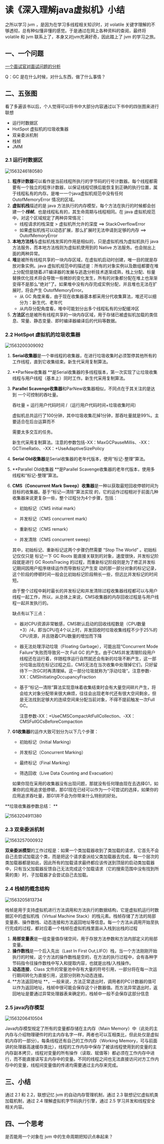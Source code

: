 # 读《深入理解java虚拟机》小结

之所以学习 jvm ，是因为在学习多线程相关知识时，对 volatile 关键字理解的不够透彻，总有种似懂非懂的感觉。于是通过在网上各种资料的查阅，最终将 volatile 和 jvm 联系上了，本身又对jvm充满好奇，因此踏上了 jvm 的学习之旅。

## 一、一个问题

[一个面试官对面试问题的分析](https://icyfenix.iteye.com/blog/715301)

Q：GC 是在什么时候，对什么东西，做了什么事情？

## 二、五张图

看了多遍该书以后，个人觉得可以将书中大部分内容通过以下书中的四张图来进行联想

- 运行时数据区
- HotSpot 虚拟机的垃圾收集器
- 双亲委派机制
- 栈帧
- JMM

### 2.1 运行时数据区

![1563246180580](C:\Users\jiliang\AppData\Roaming\Typora\typora-user-images\1563246180580.png)

1. **程序计数器**可以看作是当前线程所执行的字节码的行号计数器。每个线程都需要有一个独立的程序计数器，以保证线程切换后能恢复到正确的执行位置，属于线程私有的内存。是唯一一个java虚拟机规范中没有任何 OutofMemoryError 情况的区域。
2. **虚拟机栈**描述的是 java 方法执行的内存模型，每个方法在执行的时候都会创建一个***栈帧***。也是线程私有的，其生命周期与线程相同。在 java 虚拟机规范中，对这个区域规定了两种异常情况：
   - 线程请求的栈深度 > 虚拟机所允许的深度 ==> StackOverflowError
   - 如果虚拟机栈可以动态扩展，那么扩展时无法申请到足够的内存 ==> OutofMemoryError
3. **本地方法栈**与虚拟机栈发挥的作用是相似的，只是虚拟机栈为虚拟机执行 java 方法服务，而本地方法栈则为虚拟机使用到的 Native 方法服务。也会抛出上面的两种异常。
4. **堆**是被所有线程共享的一块内存区域，在虚拟机启动时创建，唯一目的就是存放对象实例。java 虚拟机规范中的描述是：所有的对象实例以及数组都要在堆上分配但是随着JIT编译器的发展与逃逸分析技术逐渐成熟，栈上分配、标量替换优化技术将会导致一些微妙的变化发生，所有的对象都分配在堆上也渐渐变得不是那么“绝对”了。如果堆中没有内存完成实例分配，并且堆也无法在扩展时，将会产生 OutofMemoryError。
   - 从 GC 角度来看，由于现在收集器基本都采用分代收集算法，堆还可以细分为：新生代、老年代
   - 从内存分配角度看，堆中可能划分出多个线程私有的分配缓冲区
5. **方法区**也是被所有线程共享的一块内存区域，用于存储已被虚拟机加载的类信息、常量、静态变量、即时编译器编译后的代码等数据。

### 2.2 HotSpot 虚拟机的垃圾收集器

![1563200309092](C:\Users\jiliang\AppData\Roaming\Typora\typora-user-images\1563200309092.png)

1. **Serial收集器**是一个单线程的收集器，在进行垃圾收集时必须暂停其他所有的工作线程，直到它收集结束。新生代采用复制算法。

2. **ParNew收集器 **是Serial收集器的多线程版本，第一次实现了让垃圾收集线程与用户线程（基本上）同时工作。新生代采用复制算法。

3. **Parallel Scavenge收集器**和ParNew收集器相似，不同点在于其关注的是达到 一个可控制的吞吐量。

   吞吐量 = 运行用户代码时间 /（运行用户代码时间+垃圾收集时间）

   虚拟机总共运行了100分钟，其中垃圾收集花掉1分钟，那吞吐量就是99%。主要适合在后台运算而不 

   需要太多交互的任务。

   新生代采用复制算法。注意的参数包括-XX：MaxGCPauseMillis、-XX：GCTimeRatio、-XX：+UseAdaptiveSizePolicy

4. **Serial Old收集器**是Serial收集器的老年代版本，使用“标记-整理”算法。

5. **Parallel Old收集器 **是Parallel Scavenge收集器的老年代版本，使用多线程和“标记-整理”算法。

6. **CMS（Concurrent Mark Sweep）收集器**是一种以获取最短回收停顿时间为目标的收集器。基于“标记—清除”算法实现 的，它的运作过程相对于前面几种收集器来说更复杂一些，整个过程分为4个步骤，包括： 

   - 初始标记（CMS initial mark） 

   - 并发标记（CMS concurrent mark） 

   - 重新标记（CMS remark） 

   - 并发清除（CMS concurrent sweep） 

   其中，初始标记、重新标记这两个步骤仍然需要 “Stop The World” 。初始标记仅仅只是 标记一下 GC Roots 能直接关联到的对象，速度很快，并发标记阶段就是进行 GC RootsTracing 的过程，而重新标记阶段则是为了修正并发标记期间因用户程序继续运作而导致标记产生变 动的那一部分对象的标记记录，这个阶段的停顿时间一般会比初始标记阶段稍长一些，但远比并发标记的时间短。 

   由于整个过程中耗时最长的并发标记和并发清除过程收集器线程都可以与用户线程一起工作，所以，从总体上来说，CMS收集器的内存回收过程是与用户线程一起并发执行的。

   缺点有以下三点：

   - 器对CPU资源非常敏感，CMS默认启动的回收线程数是（CPU数量 +3）/4，即当CPU在4个以上时，并发回收时垃圾收集线程不少于25%的CPU资源，并且随着CPU数量的增加而下降

   - 器无法处理浮动垃圾（Floating Garbage），可能出现“Concurrent Mode Failure”失败而导致另一次 Full GC 的产生。由于CMS并发清理阶段用户线程还在运行着，伴随程序运行自然就还会有新的垃圾不断产生，这一部分垃圾出现在标记过程之后，CMS无法在当次收集中处理掉它们，只好留待下一次GC时再清理掉。这一部分垃圾就称为“浮动垃圾”。注意参数-XX：CMSInitiatingOccupancyFraction

   - 基于“标记—清除”算法实现意味着收集结束时会有大量空间碎片产生，将会给大对象分配带来很大麻烦，往往会出现老年代还有很大空间剩余，但是无法找到足够大的连续空间来分配当前对象，不得不提前触发一次Full GC。

     注意参数-XX：+UseCMSCompactAtFullCollection、-XX：CMSFullGCsBeforeCompaction

7. **G1收集器**的运作大致可划分为以下几个步骤： 

   - 初始标记（Initial Marking） 

   - 并发标记（Concurrent Marking） 

   - 最终标记（Final Marking） 

   - 筛选回收（Live Data Counting and Evacuation） 

   如果你现在采用的收集器没有出现问题，那就没有任何理由现在去选择G1，如果你的应用追求低停顿，那G1现在已经可以作为一个可尝试的选择，如果你的应用追求吞吐量，那G1并不会为你带来什么特别的好处。

**垃圾收集器参数总结： **

![1563204911380](C:\Users\jiliang\AppData\Roaming\Typora\typora-user-images\1563204911380.png)

### 2.3 双亲委派机制

![1563257000932](C:\Users\jiliang\AppData\Roaming\Typora\typora-user-images\1563257000932.png)

**双亲委派模型**的工作过程是：如果一个类加载器收到了类加载的请求，它首先不会自己去尝试加载这个类，而是把这个请求委派给父类加载器去完成，每一个层次的类加载器都是如此，因此所有的加载请求最终都应该传送到顶层的启动类加载器中，只有当父加载器反馈自己无法完成这个加载请求（它的搜索范围中没有找到所需的类）时，子加载器才会尝试自己去加载。

### 2.4 栈帧的概念结构

![1563205813734](C:\Users\jiliang\AppData\Roaming\Typora\typora-user-images\1563205813734.png)

栈帧是用于支持虚拟机进行方法调用和方法执行的数据结构，它是虚拟机运行时数据区中的虚拟机栈（Virtual Machine Stack）的栈元素。栈帧存储了方法的局部变量表、操作数栈、动态连接和方法返回地址等信息。每一个方法从调用开始至执行完成的过程，都对应着一个栈帧在虚拟机栈里面从入栈到出栈的过程

1. **局部变量表**是一组变量值存储空间，用于存放方法参数和方法内部定义的局部变量。
2. **操作数栈**是一个后入先出（Last In First Out,LIFO）栈，当一个方法刚刚开始执行的时候，这个方法的操作数栈是空的，在方法的执行过程中，会有各种字节码指令往操作数栈中写入和提取内容，也就是出栈/入栈操作。
3. **动态连接**，Class 文件的常量池中存有大量的符号引用，一部分将在每一次运行期间转化为直接引用，这部分则称为动态连接。
4. **方法返回地址 **，一般来说，方法正常退出时，调用者的PC计数器的值可以作为返回地址，栈帧中很可能会保存这个计数器值。而方法异常退出时，返回地址是要通过异常处理器表来确定的，栈帧中一般不会保存这部分信息

### 2.5 java内存模型

![1563206410504](C:\Users\jiliang\AppData\Roaming\Typora\typora-user-images\1563206410504.png)

Java内存模型规定了所有的变量都存储在主内存（Main Memory）中（此处的主内存与介绍物理硬件时的主内存名字一样，两者也可以互相类比，但此处仅是虚拟机内存的一部分）。每条线程还有自己的工作内存（Working Memory，可与前面讲的处理器高速缓存类比），线程的工作内存中保存了被该线程使用到的变量的主内存副本拷贝，线程对变量的所有操作（读取、赋值等）都必须在工作内存中进行，而不能直接读写主内存中的变量。不同的线程之间也无法直接访问对方工作内存中的变量，线程间变量值的传递均需要通过主内存来完成。

## 三、小结

通过 2.1 和 2.2，联想记忆 jvm 的自动内存管理机制，通过 2.3 联想记忆虚拟机类加载机制，通过 2.4 理解虚拟机字节码执行引擎，通过 2.5 学习并发和线程安全相关内容。

## 四、一个思考

是否能用一个对象在 jvm 中的生命周期把知识点串起来？

